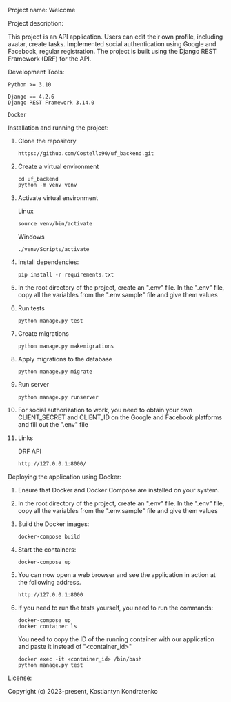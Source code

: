 Project name:
Welcome

Project description:

This project is an API application. Users can edit their own profile, including avatar, create tasks. Implemented social authentication using Google and Facebook, regular registration. The project is built using the Django REST Framework (DRF) for the API.

Development Tools:

    Python >= 3.10
    
    Django == 4.2.6
    Django REST Framework 3.14.0

    Docker


Installation and running the project:

1) Clone the repository

       https://github.com/Costello90/uf_backend.git
2) Create a virtual environment

       cd uf_backend
       python -m venv venv

3) Activate virtual environment

   Linux

       source venv/bin/activate

   Windows

       ./venv/Scripts/activate
4) Install dependencies:

       pip install -r requirements.txt
5) In the root directory of the project, create an ".env" file. In the ".env" file, copy all the variables from the ".env.sample" file and give them values
6) Run tests

       python manage.py test
7) Create migrations

       python manage.py makemigrations
8) Apply migrations to the database

       python manage.py migrate
9) Run server

       python manage.py runserver
10) For social authorization to work, you need to obtain your own CLIENT_SECRET and CLIENT_ID on the Google and Facebook platforms and fill out the ".env" file
11) Links

    DRF API 

        http://127.0.0.1:8000/


Deploying the application using Docker:

1) Ensure that Docker and Docker Compose are installed on your system.

2) In the root directory of the project, create an ".env" file. In the ".env" file, copy all the variables from the ".env.sample" file and give them values

3) Build the Docker images:

       docker-compose build
4) Start the containers:

       docker-compose up
5) You can now open a web browser and see the application in action at the following address.
       
       http://127.0.0.1:8000
6) If you need to run the tests yourself, you need to run the commands:
       
       docker-compose up
       docker container ls
   You need to copy the ID of the running container with our application and paste it instead of "<container_id>"

       docker exec -it <container_id> /bin/bash
       python manage.py test

License:

Copyright (c) 2023-present, Kostiantyn Kondratenko
